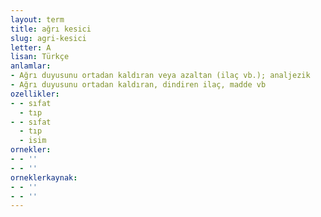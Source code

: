 ```yaml
---
layout: term
title: ağrı kesici
slug: agri-kesici
letter: A
lisan: Türkçe
anlamlar:
- Ağrı duyusunu ortadan kaldıran veya azaltan (ilaç vb.); analjezik
- Ağrı duyusunu ortadan kaldıran, dindiren ilaç, madde vb
ozellikler:
- - sıfat
  - tıp
- - sıfat
  - tıp
  - isim
ornekler:
- - ''
- - ''
orneklerkaynak:
- - ''
- - ''
---
```

